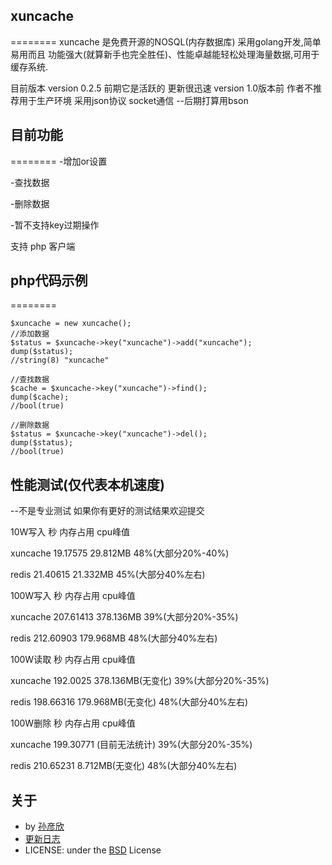## xuncache
========
xuncache 是免费开源的NOSQL(内存数据库) 采用golang开发,简单易用而且 功能强大(就算新手也完全胜任)、性能卓越能轻松处理海量数据,可用于缓存系统.

目前版本 version 0.2.5
前期它是活跃的 更新很迅速
version 1.0版本前 作者不推荐用于生产环境
采用json协议 socket通信 --后期打算用bson

## 目前功能
========
-增加or设置

-查找数据

-删除数据

-暂不支持key过期操作

支持 php 客户端 
## php代码示例
========

	$xuncache = new xuncache();
    //添加数据
    $status = $xuncache->key("xuncache")->add("xuncache");
    dump($status);
    //string(8) "xuncache"
    
    //查找数据
    $cache = $xuncache->key("xuncache")->find();
    dump($cache);
    //bool(true)

    //删除数据
    $status = $xuncache->key("xuncache")->del();
    dump($status);
    //bool(true)
	
## 性能测试(仅代表本机速度)
--不是专业测试 如果你有更好的测试结果欢迎提交

10W写入   秒           内存占用          cpu峰值

xuncache  19.17575     29.812MB          48%(大部分20%-40%)

redis     21.40615     21.332MB          45%(大部分40%左右) 

100W写入   秒          内存占用          cpu峰值 

xuncache  207.61413    378.136MB         39%(大部分20%-35%)

redis     212.60903    179.968MB         48%(大部分40%左右) 

100W读取   秒          内存占用          cpu峰值 

xuncache  192.0025     378.136MB(无变化) 39%(大部分20%-35%)

redis     198.66316    179.968MB(无变化) 48%(大部分40%左右) 

100W删除   秒          内存占用          cpu峰值 

xuncache  199.30771    (目前无法统计)    39%(大部分20%-35%)

redis     210.65231    8.712MB(无变化)   48%(大部分40%左右)

## 关于
- by [孙彦欣](http://weibo.com/sun8911879)
-    [更新日志](https://github.com/sun8911879/xuncache/blob/master/UPDATE.md)
- LICENSE: under the [BSD](https://github.com/sun8911879/xuncache/blob/master/LICENSE-BSD.md) License